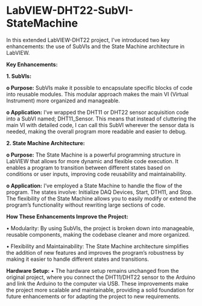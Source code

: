 # LabVIEW-DHT22-SubVI-StateMachine

In this extended LabVIEW-DHT22 project, I’ve introduced two key enhancements: the use of SubVIs and the State Machine architecture in LabVIEW.

**Key Enhancements:**

**1.	SubVIs:**

**o	Purpose:** SubVIs make it possible to encapsulate specific blocks of code into reusable modules. This modular approach makes the main VI (Virtual Instrument) more organized and manageable.

**o	Application:** I’ve wrapped the DHT11 or DHT22 sensor acquisition code into a SubVI named; DHT11_Sensor. This means that instead of cluttering the main VI with detailed code, I can call this SubVI wherever the sensor data is needed, making the overall program more readable and easier to debug.

**2.	State Machine Architecture:**

**o	Purpose:** The State Machine is a powerful programming structure in LabVIEW that allows for more dynamic and flexible code execution. It enables a program to transition between different states based on conditions or user inputs, improving code reusability and maintainability.

**o	Application:** I’ve employed a State Machine to handle the flow of the program. The states involve: Initialize DAQ Devices, Start, DTH11, and Stop. The flexibility of the State Machine allows you to easily modify or extend the program’s functionality without rewriting large sections of code.

**How These Enhancements Improve the Project:**

•	Modularity: By using SubVIs, the project is broken down into manageable, reusable components, making the codebase cleaner and more organized.

•	Flexibility and Maintainability: The State Machine architecture simplifies the addition of new features and improves the program’s robustness by making it easier to handle different states and transitions.

**Hardware Setup:**
•	The hardware setup remains unchanged from the original project, where you connect the DHT11/DHT22 sensor to the Arduino and link the Arduino to the computer via USB.
These improvements make the project more scalable and maintainable, providing a solid foundation for future enhancements or for adapting the project to new requirements.
